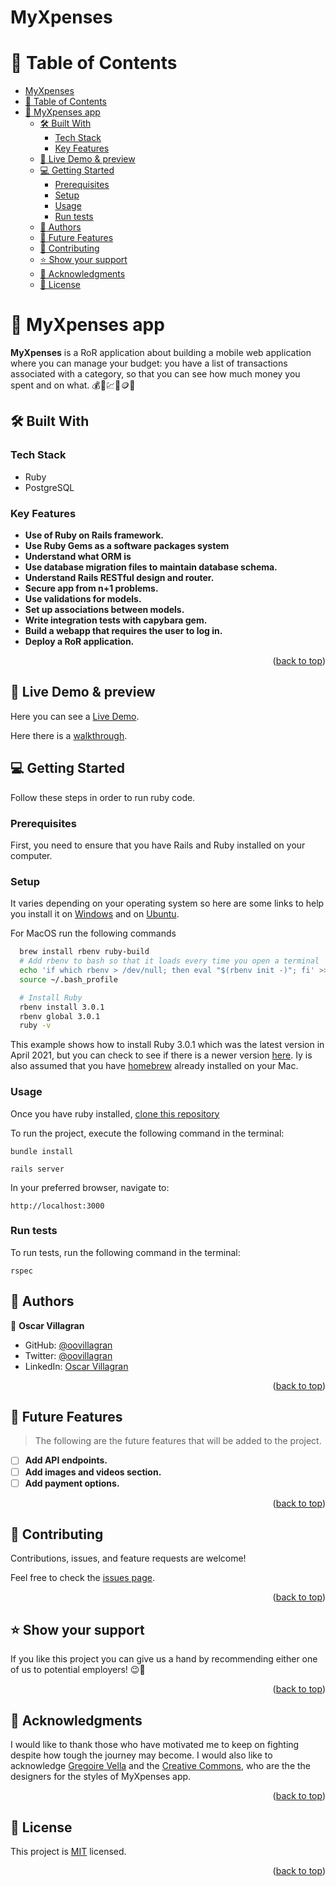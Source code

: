 # MyXpenses

<a name="readme-top"></a>

<!-- TABLE OF CONTENTS -->

# 📗 Table of Contents

- [MyXpenses](#myxpenses)
- [📗 Table of Contents](#-table-of-contents)
- [📖 MyXpenses app ](#-myxpenses-app-)
  - [🛠 Built With ](#-built-with-)
    - [Tech Stack ](#tech-stack-)
    - [Key Features ](#key-features-)
  - [🚀 Live Demo \& preview ](#-live-demo--preview-)
  - [💻 Getting Started ](#-getting-started-)
    - [Prerequisites](#prerequisites)
    - [Setup](#setup)
    - [Usage](#usage)
    - [Run tests](#run-tests)
  - [👥 Authors ](#-authors-)
  - [🔭 Future Features ](#-future-features-)
  - [🤝 Contributing ](#-contributing-)
  - [⭐️ Show your support ](#️-show-your-support-)
  - [🙏 Acknowledgments ](#-acknowledgments-)
  - [📝 License ](#-license-)

<!-- PROJECT DESCRIPTION -->

# 📖 MyXpenses app <a name="about-project"></a>

**MyXpenses** is a RoR application about building a mobile web application where you can manage your budget: you have a list of transactions associated with a category, so that you can see how much money you spent and on what. 💰💸💹🤑🪙💴

## 🛠 Built With <a name="built-with"></a>

### Tech Stack <a name="tech-stack"></a>

- Ruby
- PostgreSQL

</details>

<!-- Features -->

### Key Features <a name="key-features"></a>

- **Use of Ruby on Rails framework.**
- **Use Ruby Gems as a software packages system**
- **Understand what ORM is**
- **Use database migration files to maintain database schema.**
- **Understand Rails RESTful design and router.**
- **Secure app from n+1 problems.**
- **Use validations for models.**
- **Set up associations between models.**
- **Write integration tests with capybara gem.**
- **Build a webapp that requires the user to log in.**
- **Deploy a RoR application.**

<p align="right">(<a href="#readme-top">back to top</a>)</p>

## 🚀 Live Demo & preview <a name="live demo"></a>

Here you can see a [Live Demo](https://rails-sf9c.onrender.com).

Here there is a [walkthrough](https://www.loom.com/share/afce9db4609b4eb1b44b7299cc74c1c8).

<!-- GETTING STARTED -->

## 💻 Getting Started <a name="getting-started"></a>

Follow these steps in order to run ruby code.

### Prerequisites

First, you need to ensure that you have Rails and Ruby installed on your computer.

### Setup

It varies depending on your operating system so here are some links to help you install it on [Windows](https://gorails.com/setup/windows/10) and on [Ubuntu](https://www.ruby-lang.org/en/documentation/installation/#apt).

For MacOS run the following commands

```sh
  brew install rbenv ruby-build
  # Add rbenv to bash so that it loads every time you open a terminal
  echo 'if which rbenv > /dev/null; then eval "$(rbenv init -)"; fi' >> ~/.bash_profile
  source ~/.bash_profile

  # Install Ruby
  rbenv install 3.0.1
  rbenv global 3.0.1
  ruby -v
```

This example shows how to install Ruby 3.0.1 which was the latest version in April 2021, but you can check to see if there is a newer version [here](https://www.ruby-lang.org/en/downloads/releases/). Iy is also assumed that you have [homebrew](https://brew.sh/) already installed on your Mac.

### Usage

Once you have ruby installed, [clone this repository](https://docs.github.com/en/repositories/creating-and-managing-repositories/cloning-a-repository)

To run the project, execute the following command in the terminal:
```
bundle install
```
```
rails server
```
In your preferred browser, navigate to:
```
http://localhost:3000
```

### Run tests
To run tests, run the following command in the terminal:
```
rspec
```

<!-- AUTHORS -->

## 👥 Authors <a name="authors"></a>

👤 **Oscar Villagran**

- GitHub: [@oovillagran](https://github.com/oovillagran)
- Twitter: [@oovillagran](https://twitter.com/oovillagran)
- LinkedIn: [Oscar Villagran](https://www.linkedin.com/in/oovillagran/)

<p align="right">(<a href="#readme-top">back to top</a>)</p>

<!-- FUTURE FEATURES -->

## 🔭 Future Features <a name="future-features"></a>

> The following are the future features that will be added to the project.

- [ ] **Add API endpoints.**
- [ ] **Add images and videos section.**
- [ ] **Add payment options.**

<p align="right">(<a href="#readme-top">back to top</a>)</p>

<!-- CONTRIBUTING -->

## 🤝 Contributing <a name="contributing"></a>

Contributions, issues, and feature requests are welcome!

Feel free to check the [issues page](../../issues/).

<p align="right">(<a href="#readme-top">back to top</a>)</p>

<!-- SUPPORT -->

## ⭐️ Show your support <a name="support"></a>

If you like this project you can give us a hand by recommending either one of us to potential employers! 😉🤝

<p align="right">(<a href="#readme-top">back to top</a>)</p>

<!-- ACKNOWLEDGEMENTS -->

## 🙏 Acknowledgments <a name="acknowledgements"></a>

I would like to thank those who have motivated me to keep on fighting despite how tough the journey may become. I would also like to acknowledge [Gregoire Vella](https://www.behance.net/gregoirevella) and the [Creative Commons](https://creativecommons.org/), who are the the designers for the styles of MyXpenses app.

<p align="right">(<a href="#readme-top">back to top</a>)</p>

<!-- LICENSE -->

## 📝 License <a name="license"></a>

This project is [MIT](./LICENSE) licensed.

<p align="right">(<a href="#readme-top">back to top</a>)</p>